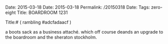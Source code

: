 Date: 2015-03-18
Date: 2015-03-18
Permalink: /20150318
Date: 
Tags: zero-eight
Title: BOARDROOM 1231
  
Title:# ( rambling #adcfadaacf )  
  
a boots sack as a business attaché. which off course deands an upgrade to the boardroom and the sheraton stockholm.  
